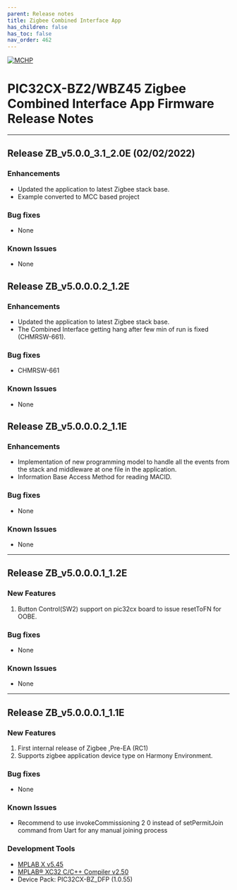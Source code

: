 ```yaml
---
parent: Release notes
title: Zigbee Combined Interface App
has_children: false
has_toc: false
nav_order: 462
---
```


[![MCHP](https://www.microchip.com/ResourcePackages/Microchip/assets/dist/images/logo.png)](https://www.microchip.com)
# PIC32CX-BZ2/WBZ45 Zigbee Combined Interface App Firmware Release Notes
____
## Release ZB_v5.0.0_3.1_2.0E (02/02/2022)

### Enhancements
+ Updated the application to latest Zigbee stack base.
+ Example converted to MCC based project

### Bug fixes
- None

### Known Issues
- None


## Release ZB_v5.0.0.0.2_1.2E

### Enhancements
+ Updated the application to latest Zigbee stack base.
+ The Combined Interface getting hang after few min of run is fixed (CHMRSW-661).

### Bug fixes
- CHMRSW-661

### Known Issues
- None

## Release ZB_v5.0.0.0.2_1.1E

### Enhancements
+ Implementation of new programming model to handle all the events from the stack and middleware at one file in the application.
+ Information Base Access Method for reading MACID.

### Bug fixes
- None

### Known Issues
- None
____
## Release ZB_v5.0.0.0.1_1.2E


### New Features
1. Button Control(SW2) support on pic32cx board to issue resetToFN for OOBE.

### Bug fixes
- None

### Known Issues
- None
____

## Release ZB_v5.0.0.0.1_1.1E

### New Features
1. First internal release of Zigbee ,Pre-EA (RC1)
2. Supports zigbee application device type on Harmony Environment.

### Bug fixes
- None

### Known Issues
- Recommend to use invokeCommissioning 2 0 instead of setPermitJoin command from Uart for any manual joining process

### Development Tools
- [MPLAB X v5.45](https://www.microchip.com/mplab/mplab-x-ide)
- [MPLAB® XC32 C/C++ Compiler v2.50](https://www.microchip.com/mplab/compilers)
- Device Pack: PIC32CX-BZ_DFP (1.0.55)
